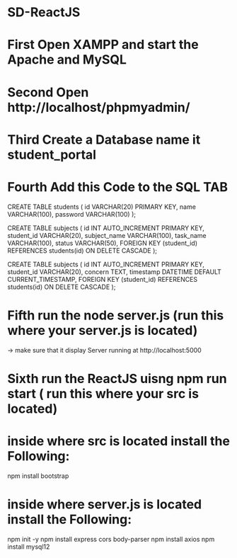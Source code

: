 # SD-ReactJS


# First Open XAMPP and start the Apache and MySQL
# Second Open http://localhost/phpmyadmin/
# Third Create a Database name it student_portal
# Fourth Add this Code to the SQL TAB
  CREATE TABLE students (
  id VARCHAR(20) PRIMARY KEY,
  name VARCHAR(100),
  password VARCHAR(100)
  );
  
  CREATE TABLE subjects (
  id INT AUTO_INCREMENT PRIMARY KEY,
  student_id VARCHAR(20),
  subject_name VARCHAR(100),
  task_name VARCHAR(100),
  status VARCHAR(50),
  FOREIGN KEY (student_id) REFERENCES students(id) ON DELETE CASCADE
  );
  
   CREATE TABLE subjects (
  id INT AUTO_INCREMENT PRIMARY KEY,
  student_id VARCHAR(20),
  concern TEXT,
  timestamp DATETIME DEFAULT CURRENT_TIMESTAMP,
  FOREIGN KEY (student_id) REFERENCES students(id) ON DELETE CASCADE
  );
  
# Fifth run the node server.js (run this where your server.js is located) 
 -> make sure that it display Server running at http://localhost:5000
# Sixth run the ReactJS uisng npm run start ( run this where your src is located)


# inside where src is located install the Following:
npm install bootstrap

# inside where server.js is located install the Following:
npm init -y
npm install express cors body-parser
npm install axios
npm install mysql12
